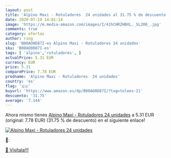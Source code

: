 ```yaml
---
layout: post
title: 'Alpino Maxi - Rotuladores  24 unidades al 31.75 % de descuento'
date: 2020-07-19 14:01:14
image: 'https://m.media-amazon.com/images/I/41hCHRZHBXL._SL200_.jpg'
comments: true
category: ofertas
author: ring
slug: 'B00AO0D87I-es Alpino Maxi - Rotuladores 24 unidades'
sku: 'B00AO0D87I-es'
tags: [ 'alpino','rotuladores', ]
actualPrice: 5.31 EUR
currency: EUR
price: 5.31
comparePrice: 7.78 EUR
prodname: 'Alpino Maxi - Rotuladores  24 unidades'
country: 'es'
flag: '🇪🇸'
buyurl: 'https://www.amazon.es/dp/B00AO0D87I/?tag=tolees-21'
descuento: '31.75'
average: '7.144'
---
```


Ahora mismo tienes [Alpino Maxi - Rotuladores  24 unidades](https://www.amazon.es/dp/B00AO0D87I/?tag=tolees-21) a 5.31 EUR (original: 7.78 EUR) (31.75 %  de descuento) en el siguiente enlace!

[![Alpino Maxi - Rotuladores  24 unidades](https://m.media-amazon.com/images/I/41hCHRZHBXL._SL200_.jpg)](https://www.amazon.es/dp/B00AO0D87I/?tag=tolees-21)

🔎:


[🛒 Visítala!!!](https://www.amazon.es/dp/B00AO0D87I/?tag=tolees-21)
